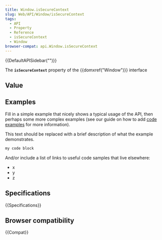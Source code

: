 ```yaml
---
title: Window.isSecureContext
slug: Web/API/Window/isSecureContext
tags:
  - API
  - Property
  - Reference
  - isSecureContext
  - Window
browser-compat: api.Window.isSecureContext
---
```

{{DefaultAPISidebar("")}}

The **`isSecureContext`** property of the {{domxref("Window")}} interface 

## Value



## Examples

Fill in a simple example that nicely shows a typical usage of the API, then perhaps some more complex examples (see our guide on how to add [code examples](/en-US/docs/MDN/Contribute/Structures/Code_examples) for more information).

This text should be replaced with a brief description of what the example demonstrates.

```js
my code block
```

And/or include a list of links to useful code samples that live elsewhere:

*   x
*   y
*   z

## Specifications

{{Specifications}}

## Browser compatibility

{{Compat}}


